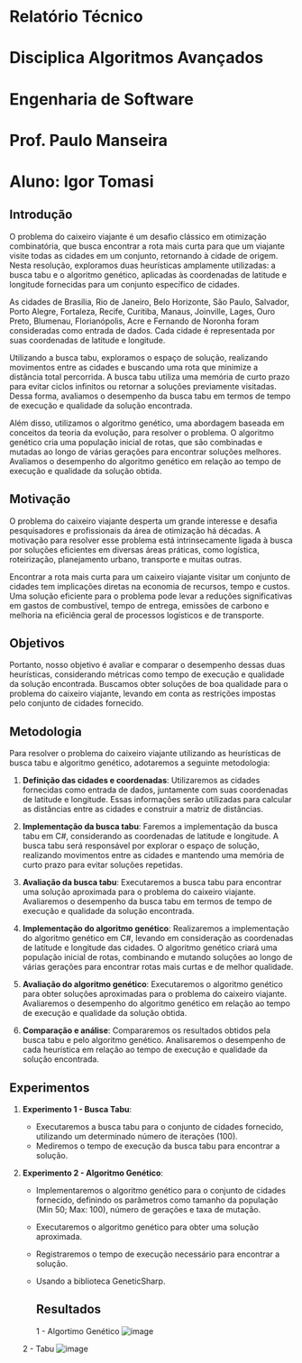 # Relatório Técnico
# Disciplica Algoritmos Avançados
# Engenharia de Software
# Prof. Paulo Manseira

# Aluno: Igor Tomasi

## Introdução

O problema do caixeiro viajante é um desafio clássico em otimização combinatória, que busca encontrar a rota mais curta para que um viajante visite todas as cidades em um conjunto, retornando à cidade de origem. Nesta resolução, exploramos duas heurísticas amplamente utilizadas: a busca tabu e o algoritmo genético, aplicadas às coordenadas de latitude e longitude fornecidas para um conjunto específico de cidades.

As cidades de Brasília, Rio de Janeiro, Belo Horizonte, São Paulo, Salvador, Porto Alegre, Fortaleza, Recife, Curitiba, Manaus, Joinville, Lages, Ouro Preto, Blumenau, Florianópolis, Acre e Fernando de Noronha foram consideradas como entrada de dados. Cada cidade é representada por suas coordenadas de latitude e longitude.

Utilizando a busca tabu, exploramos o espaço de solução, realizando movimentos entre as cidades e buscando uma rota que minimize a distância total percorrida. A busca tabu utiliza uma memória de curto prazo para evitar ciclos infinitos ou retornar a soluções previamente visitadas. Dessa forma, avaliamos o desempenho da busca tabu em termos de tempo de execução e qualidade da solução encontrada.

Além disso, utilizamos o algoritmo genético, uma abordagem baseada em conceitos da teoria da evolução, para resolver o problema. O algoritmo genético cria uma população inicial de rotas, que são combinadas e mutadas ao longo de várias gerações para encontrar soluções melhores. Avaliamos o desempenho do algoritmo genético em relação ao tempo de execução e qualidade da solução obtida.

## Motivação

O problema do caixeiro viajante desperta um grande interesse e desafia pesquisadores e profissionais da área de otimização há décadas. A motivação para resolver esse problema está intrinsecamente ligada à busca por soluções eficientes em diversas áreas práticas, como logística, roteirização, planejamento urbano, transporte e muitas outras.

Encontrar a rota mais curta para um caixeiro viajante visitar um conjunto de cidades tem implicações diretas na economia de recursos, tempo e custos. Uma solução eficiente para o problema pode levar a reduções significativas em gastos de combustível, tempo de entrega, emissões de carbono e melhoria na eficiência geral de processos logísticos e de transporte.

## Objetivos

Portanto, nosso objetivo é avaliar e comparar o desempenho dessas duas heurísticas, considerando métricas como tempo de execução e qualidade da solução encontrada. Buscamos obter soluções de boa qualidade para o problema do caixeiro viajante, levando em conta as restrições impostas pelo conjunto de cidades fornecido.

## Metodologia

Para resolver o problema do caixeiro viajante utilizando as heurísticas de busca tabu e algoritmo genético, adotaremos a seguinte metodologia:

1. **Definição das cidades e coordenadas**: Utilizaremos as cidades fornecidas como entrada de dados, juntamente com suas coordenadas de latitude e longitude. Essas informações serão utilizadas para calcular as distâncias entre as cidades e construir a matriz de distâncias.

2. **Implementação da busca tabu**: Faremos a implementação da busca tabu em C#, considerando as coordenadas de latitude e longitude. A busca tabu será responsável por explorar o espaço de solução, realizando movimentos entre as cidades e mantendo uma memória de curto prazo para evitar soluções repetidas.

3. **Avaliação da busca tabu**: Executaremos a busca tabu para encontrar uma solução aproximada para o problema do caixeiro viajante. Avaliaremos o desempenho da busca tabu em termos de tempo de execução e qualidade da solução encontrada.

4. **Implementação do algoritmo genético**: Realizaremos a implementação do algoritmo genético em C#, levando em consideração as coordenadas de latitude e longitude das cidades. O algoritmo genético criará uma população inicial de rotas, combinando e mutando soluções ao longo de várias gerações para encontrar rotas mais curtas e de melhor qualidade.

5. **Avaliação do algoritmo genético**: Executaremos o algoritmo genético para obter soluções aproximadas para o problema do caixeiro viajante. Avaliaremos o desempenho do algoritmo genético em relação ao tempo de execução e qualidade da solução obtida.

6. **Comparação e análise**: Compararemos os resultados obtidos pela busca tabu e pelo algoritmo genético. Analisaremos o desempenho de cada heurística em relação ao tempo de execução e qualidade da solução encontrada.

## Experimentos

1. **Experimento 1 - Busca Tabu**:
   - Executaremos a busca tabu para o conjunto de cidades fornecido, utilizando um determinado número de iterações (100).
   - Mediremos o tempo de execução da busca tabu para encontrar a solução.

2. **Experimento 2 - Algoritmo Genético**:
   - Implementaremos o algoritmo genético para o conjunto de cidades fornecido, definindo os parâmetros como tamanho da população (Min 50; Max: 100), número de gerações e taxa de mutação.
   - Executaremos o algoritmo genético para obter uma solução aproximada.
   - Registraremos o tempo de execução necessário para encontrar a solução.
   - Usando a biblioteca GeneticSharp.
  
     ## Resultados
  
     1 - Algortimo Genético
     ![image](https://github.com/Tomasi/CaixeiroViajante/assets/61890715/1ae838cc-2199-47be-a80f-f62eca23bd68)

    2 - Tabu
     ![image](https://github.com/Tomasi/CaixeiroViajante/assets/61890715/77e8526d-02e6-41d2-883b-7f9ab50c5c32)


     

   
